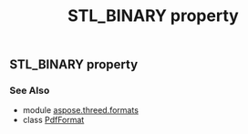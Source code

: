 ﻿---
title: STL_BINARY property
second_title: Aspose.3D for Python via .NET API References
description: 
type: docs
weight: 470
url: /python-net/aspose.threed.formats/pdfformat/stl_binary/
is_root: false
---

## STL_BINARY property


### See Also
* module [aspose.threed.formats](../../)
* class [PdfFormat](/3d/python-net/aspose.threed.formats/pdfformat)
